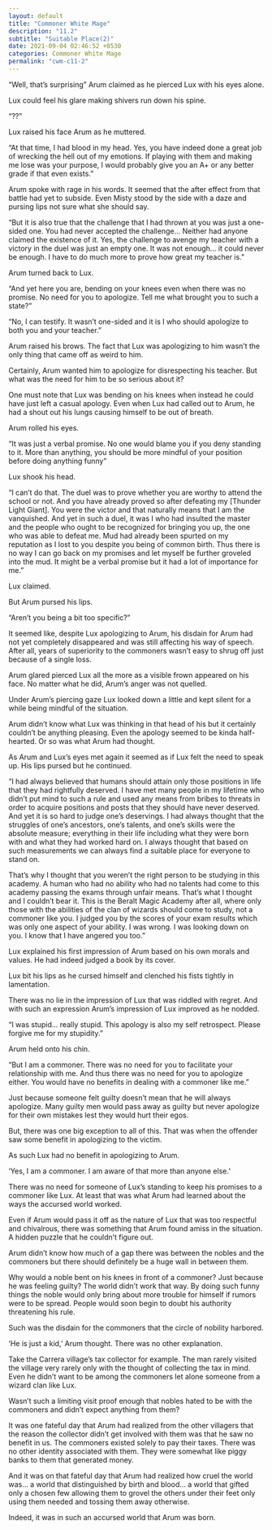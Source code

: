 ```yaml
---
layout: default
title: "Commoner White Mage"
description: "11.2"
subtitle: "Suitable Place(2)"
date: 2021-09-04 02:46:52 +0530
categories: Commoner White Mage
permalink: "cwm-c11-2"
---
```


“Well, that’s surprising” Arum claimed as he pierced Lux with his eyes alone.

Lux could feel his glare making shivers run down his spine.

“??”

Lux raised his face Arum as he muttered.

“At that time, I had blood in my head. Yes, you have indeed done a great job of wrecking the hell out of my emotions. If playing with them and making me lose was your purpose, I would probably give you an A+ or any better grade if that even exists.”

Arum spoke with rage in his words. It seemed that the after effect from that battle had yet to subside. Even Misty stood by the side with a daze and pursing lips not sure what she should say.

“But it is also true that the challenge that I had thrown at you was just a one-sided one. You had never accepted the challenge… Neither had anyone claimed the existence of it. Yes, the challenge to avenge my teacher with a victory in the duel was just an empty one. It was not enough… it could never be enough. I have to do much more to prove how great my teacher is.”

Arum turned back to Lux.

“And yet here you are, bending on your knees even when there was no promise. No need for you to apologize. Tell me what brought you to such a state?”

“No, I can testify. It wasn’t one-sided and it is I who should apologize to both you and your teacher.”

Arum raised his brows. The fact that Lux was apologizing to him wasn’t the only thing that came off as weird to him.

Certainly, Arum wanted him to apologize for disrespecting his teacher. But what was the need for him to be so serious about it?

One must note that Lux was bending on his knees when instead he could have just left a casual apology. Even when Lux had called out to Arum, he had a shout out his lungs causing himself to be out of breath.

Arum rolled his eyes.

“It was just a verbal promise. No one would blame you if you deny standing to it. More than anything, you should be more mindful of your position before doing anything funny”

Lux shook his head.

“I can’t do that. The duel was to prove whether you are worthy to attend the school or not. And you have already proved so after defeating my [Thunder Light Giant]. You were the victor and that naturally means that I am the vanquished. And yet in such a duel, it was I who had insulted the master and the people who ought to be recognized for bringing you up, the one who was able to defeat me. Mud had already been spurted on my reputation as I lost to you despite you being of common birth. Thus there is no way I can go back on my promises and let myself be further groveled into the mud. It might be a verbal promise but it had a lot of importance for me.”

Lux claimed.

But Arum pursed his lips.

“Aren’t you being a bit too specific?”

It seemed like, despite Lux apologizing to Arum, his disdain for Arum had not yet completely disappeared and was still affecting his way of speech. After all, years of superiority to the commoners wasn’t easy to shrug off just because of a single loss.

Arum glared pierced Lux all the more as a visible frown appeared on his face. No matter what he did, Arum’s anger was not quelled.

Under Arum’s piercing gaze Lux looked down a little and kept silent for a while being mindful of the situation.

Arum didn’t know what Lux was thinking in that head of his but it certainly couldn’t be anything pleasing. Even the apology seemed to be kinda half-hearted. Or so was what Arum had thought.

As Arum and Lux’s eyes met again it seemed as if Lux felt the need to speak up. His lips pursed but he continued.

“I had always believed that humans should attain only those positions in life that they had rightfully deserved. I have met many people in my lifetime who didn’t put mind to such a rule and used any means from bribes to threats in order to acquire positions and posts that they should have never deserved. And yet it is so hard to judge one’s deservings. I had always thought that the struggles of one’s ancestors, one’s talents, and one’s skills were the absolute measure; everything in their life including what they were born with and what they had worked hard on. I always thought that based on such measurements we can always find a suitable place for everyone to stand on.

That’s why I thought that you weren’t the right person to be studying in this academy. A human who had no ability who had no talents had come to this academy passing the exams through unfair means. That’s what I thought and I couldn’t bear it. This is the Beralt Magic Academy after all, where only those with the abilities of the clan of wizards should come to study, not a commoner like you. I judged you by the scores of your exam results which was only one aspect of your ability. I was wrong. I was looking down on you. I know that I have angered you too.”

Lux explained his first impression of Arum based on his own morals and values. He had indeed judged a book by its cover.

Lux bit his lips as he cursed himself and clenched his fists tightly in lamentation.

There was no lie in the impression of Lux that was riddled with regret. And with such an expression Arum’s impression of Lux improved as he nodded.

“I was stupid… really stupid. This apology is also my self retrospect. Please forgive me for my stupidity.”

Arum held onto his chin.

“But I am a commoner. There was no need for you to facilitate your relationship with me. And thus there was no need for you to apologize either. You would have no benefits in dealing with a commoner like me.”

Just because someone felt guilty doesn’t mean that he will always apologize. Many guilty men would pass away as guilty but never apologize for their own mistakes lest they would hurt their egos.

But, there was one big exception to all of this. That was when the offender saw some benefit in apologizing to the victim.

As such Lux had no benefit in apologizing to Arum.

‘Yes, I am a commoner. I am aware of that more than anyone else.’

There was no need for someone of Lux’s standing to keep his promises to a commoner like Lux. At least that was what Arum had learned about the ways the accursed world worked.

Even if Arum would pass it off as the nature of Lux that was too respectful and chivalrous, there was something that Arum found amiss in the situation. A hidden puzzle that he couldn’t figure out.

Arum didn’t know how much of a gap there was between the nobles and the commoners but there should definitely be a huge wall in between them.

Why would a noble bent on his knees in front of a commoner? Just because he was feeling guilty? The world didn’t work that way. By doing such funny things the noble would only bring about more trouble for himself if rumors were to be spread. People would soon begin to doubt his authority threatening his rule.

Such was the disdain for the commoners that the circle of nobility harbored.

‘He is just a kid,’ Arum thought. There was no other explanation.

Take the Carrera village’s tax collector for example. The man rarely visited the village very rarely only with the thought of collecting the tax in mind. Even he didn’t want to be among the commoners let alone someone from a wizard clan like Lux.

Wasn’t such a limiting visit proof enough that nobles hated to be with the commoners and didn’t expect anything from them?

It was one fateful day that Arum had realized from the other villagers that the reason the collector didn’t get involved with them was that he saw no benefit in us. The commoners existed solely to pay their taxes. There was no other identity associated with them. They were somewhat like piggy banks to them that generated money.

And it was on that fateful day that Arum had realized how cruel the world was… a world that distinguished by birth and blood… a world that gifted only a chosen few allowing them to grovel the others under their feet only using them needed and tossing them away otherwise.

Indeed, it was in such an accursed world that Arum was born.